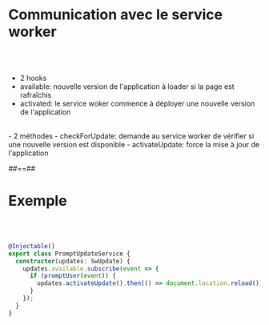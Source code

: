 # Communication avec le service worker
<br><br>
 - 2 hooks
  - available: nouvelle version de l'application à loader si la page est rafraîchis
  - activated: le service woker commence à déployer une nouvelle version de l'application  


<br>
- 2 méthodes
 - checkForUpdate: demande au service worker de vérifier si une nouvelle version est disponible
 - activateUpdate: force la mise à jour de l'application

##==##

<!-- .slide: class="sfeir-basic-slide with-code" -->
# Exemple
<br><br>
```typescript
@Injectable()
export class PromptUpdateService {
  constructor(updates: SwUpdate) {
    updates.available.subscribe(event => {
      if (promptUser(event)) {
        updates.activateUpdate().then(() => document.location.reload());
      }
    });
  }
}
```
<!-- .element: class="big-code" -->

